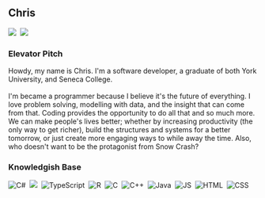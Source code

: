 <h2> Chris </h3>

<div style="display: inline-block">
<a href="https://linkedin.com/in/chriswildman"><img src="https://img.shields.io/badge/-Chris-black?logo=linkedin&logoColor=0A66C2"/></a>&nbsp;
<a href="mailto:seewilds@protonmail.com"><img src="https://img.shields.io/badge/-seewilds@protonmail.com-black?logo=ProtonMail&logoColor=8B89CC"></a>
</div>

<h3> Elevator Pitch </h4>
Howdy, my name is Chris. I'm a software developer, a 
graduate of both York University, and Seneca College.<br>
<br>
I'm became a programmer because I believe it's the future of everything. I love
problem solving, modelling with data, and the insight that can come from that. Coding provides the opportunity to do all that and so much more. We can make people's lives better; whether by increasing productivity (the only way to get richer), build the structures and systems for a better tomorrow, or just create more engaging ways to while away the time. Also, who doesn't want to be the protagonist from Snow Crash?

<h3> Knowledgish Base </h4>
<div style="display: inline-block">
<img src="https://img.shields.io/badge/c%23-black?logo=csharp&logoColor=%23239120" alt="C#"/>&nbsp; 
<img src="https://img.shields.io/badge/.NET-black?logo=.net&logoColor=5C2D91".Net"/>&nbsp; 
<img src="https://img.shields.io/badge/-TypeScript-black?logo=TypeScript&logoColor=3178C6" alt="TypeScript"/>&nbsp; 
<img src="https://img.shields.io/badge/-R-black?logo=R&logoColor=276DC3" alt="R"/>&nbsp; 
<img src="https://img.shields.io/badge/-C-black?logo=C&logoColor=A8B9CC" alt="C"/>&nbsp; 
<img src="https://img.shields.io/badge/-C++-black?logo=C%2B%2B&logoColor=00599C" alt="C++"/>&nbsp;
<img src="https://img.shields.io/badge/-Java-black?logo=java&logoColor=f89820" alt="Java"/>&nbsp; 
<img src="https://img.shields.io/badge/-JS-black?logo=JavaScript&logoColor=F7DF1E" alt="JS"/>&nbsp; 
<img src="https://img.shields.io/badge/-HTML-black?logo=HTML5&logoColor=E34F26" alt="HTML"/>&nbsp; 
<img src="https://img.shields.io/badge/-CSS-black?logo=CSS3&logoColor=1572B6" alt="CSS"/>&nbsp;  
</div>

